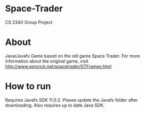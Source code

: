 # Space-Trader
CS 2340 Group Project
# About
Java/Javafx Game based on the old game Space Trader. For more information about the original game, visit http://www.spronck.net/spacetrader/STFrames.html
# How to run
Requires Javafx SDK 11.0.2. Please update the Javafx folder after downloading. Also requires up to date Java SDK.
